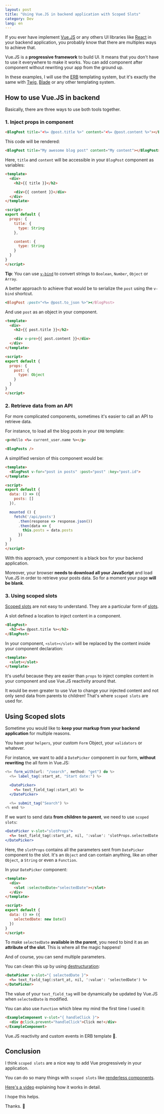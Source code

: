 ```yaml
---
layout: post
title: "Using Vue.JS in backend application with Scoped Slots"
category: Dev
lang: en
---
```


If you ever have implement [Vue.JS](https://vuejs.org/) or any others UI libraries like [React](https://reactjs.org/) in your backend application, you probably know that there are multiples ways to achieve that.

Vue.JS is a **progressive framework** to build UI. It means that you don't have to use it everywhere to make it works. You can add component after component without rewriting your app from the ground up.

In these examples, I will use the [ERB](https://en.wikipedia.org/wiki/ERuby) templating system, but it's exactly the same with [Twig](https://twig.symfony.com/), [Blade](https://laravel.com/docs/7.x/blade) or any other templating system.

## How to use Vue.JS in backend

Basically, there are three ways to use both tools together.

### 1. Inject props in component

```html
<BlogPost title="<%= @post.title %>" content="<%= @post.content %>"></BlogPost>
```

This code will be rendered:

```html
<BlogPost title="My awesome blog post" content="My content"></BlogPost>
```

Here, `title` and `content` will be accessible in your `BlogPost` component as variables:

```html
<template>
  <div>
    <h2>{{ title }}</h2>

    <div>{{ content }}</div>
  </div>
</template>

<script>
export default {
  props: {
    title: {
      type: String
    },

    content: {
      type: String
    }
  }
}
</script>
```

**Tip**: You can use [`v-bind`](https://vuejs.org/v2/guide/components-props.html#Passing-Static-or-Dynamic-Props) to convert strings to `Boolean`, `Number`, `Object` or `Array`.

A better approach to achieve that would be to serialize the `post` using the `v-bind` shortcut.

```ruby
<BlogPost :post="<%= @post.to_json %>"></BlogPost>
```

And use `post` as an object in your component.

```html
<template>
  <div>
    <h2>{{ post.title }}</h2>

    <div v-pre>{{ post.content }}</div>
  </div>
</template>

<script>
export default {
  props: {
    post: {
      type: Object
    }
  }
}
</script>
```

### 2. Retrieve data from an API

For more complicated components, sometimes it's easier to call an API to retrieve data.

For instance, to load all the blog posts in your `ERB` template:

```html
<p>Hello <%= current_user.name %></p>

<BlogPosts />
```

A simplified version of this component would be:

```html
<template>
  <BlogPost v-for="post in posts" :post="post" :key="post.id">
</template>

<script>
export default {
  data: () => ({
    posts: []
  }),

  mounted () {
    fetch('/api/posts')
      .then(response => response.json())
      .then(data => {
        this.posts = data.posts
      })
  }
}
</script>
```

With this approach, your component is a black box for your backend application.

Moreover, your browser **needs to download all your JavaScript** and load Vue.JS in order to retrieve your posts data. So for a moment your page **will be blank**.


### 3. Using scoped slots

[Scoped slots](https://vuejs.org/v2/guide/components-slots.html#Scoped-Slots) are not easy to understand. They are a particular form of [slots](https://vuejs.org/v2/guide/components-slots.html).

A slot defined a location to inject content in a component.

```html
<BlogPost>
  <h2><%= @post.title %></h2>
</BlogPost>
```

In your component, `<slot></slot>` will be replaced by the content inside your component declaration:

```html
<template>
  <slot></slot>
</template>
```

It's useful because they are easier than `props` to inject complex content in your component and use Vue.JS reactivity around that.

It would be even greater to use Vue to change your injected content and not only send data from parents to children! That's where `scoped slots` are used for.

## Using Scoped slots

Sometime you would like to **keep your markup from your backend application** for multiple reasons.

You have your `helpers`, your custom `Form` Object, your `validators` or whatever.

For instance, we want to add a `DatePicker` component in our form, **without rewriting** the all form in Vue.JS:

```jsx
<%= form_with(url: "/search", method: "get") do %>
  <%= label_tag(:start_at, "Start date:") %>

  <DatePicker>
    <%= text_field_tag(:start_at) %>
  </DatePicker>

  <%= submit_tag("Search") %>
<% end %>
```

If we want to send data **from children to parent**, we need to use `scoped slots`:

```jsx
<DatePicker v-slot="slotProps">
  <%= text_field_tag(:start_at, nil, ':value': 'slotProps.selectedDate') %>
</DatePicker>
```

Here, the `slotProps` contains all the parameters sent from `DatePicker` component to the slot. It's an `Object` and can contain anything, like an other `Object`, a `String` or even a `Function`.

In your `DatePicker` component:
```html
<template>
  <div>
    <slot :selectedDate="selectedDate"></slot>
  </div>
</template>

<script>
export default {
  data: () => ({
    selectedDate: new Date()
  })
}
</script>
```

To make `selectedDate` **available in the parent**, you need to bind it as an **attribute of the slot**. This is where all the magic happens!

And of course, you can send multiple parameters.

You can clean this up by using [destructuration](https://developer.mozilla.org/en-US/docs/Web/JavaScript/Reference/Operators/Destructuring_assignment):

```html
<DatePicker v-slot="{ selectedDate }">
  <%= text_field_tag(:start_at, nil, ':value': 'selectedDate') %>
</DatePicker>
```

The value of your `text_field_tag` will be dynamically be updated by Vue.JS when `selectedDate` is modified.

You can also use `Function` which blew my mind the first time I used it:

```html
<ExampleComponent v-slot="{ handleClick }">
  <div @click.prevent="handleClick">Click me!</div>
</ExampleComponent>
```

Vue.JS reactivity and custom events in ERB template 🤯.

## Conclusion

I think `scoped slots` are a nice way to add Vue progressively in your application.

You can do so many things with `scoped slots` like [renderless components](https://adamwathan.me/renderless-components-in-vuejs/).

[Here's a video](https://www.youtube.com/watch?v=GWdOucfAzTo) explaining how it works in detail.

I hope this helps.

Thanks. 👋
